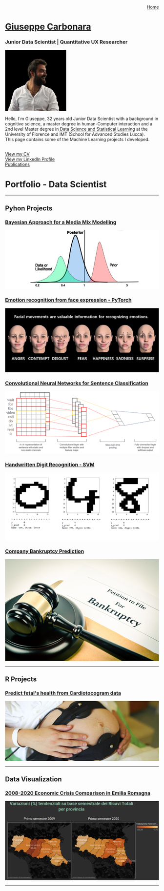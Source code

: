 <p align="right">
    <a href="https://gobrac.github.io/Portfolio/">Home </a> 
</p>

#   <a href="https://gobrac.github.io/Portfolio/">Giuseppe Carbonara </a> 
### Junior Data Scientist | Quantitative UX Researcher

<img src="/images/profilo1.png?raw=true"
     width="200" />
  
  Hello, I\`m Giuseppe, 32 years old Junior Data Scientist with a background in cognitive science, a master degree in human-Computer interaction and a 2nd level Master degree in<a href="https://md2sl-eng.imtlucca.it/"> Data Science and Statistical Learning</a> 
  at the University of Florence and IMT (School for Advanced Studies Lucca).
  <br>
  This page contains some of the Machine Learning projects I developed.
  
  <br>
  <a href="https://github.com/gobrac/Portfolio/blob/988005e6f09d42d77e8d92915c966c03b9551cef/CV_DS_3.pdf">View my CV</a>   
  <br>
  <a href="https://www.linkedin.com/in/gobrac/">View my LinkedIn Profile</a> 
  <br>
  <a href="https://scholar.google.com/citations?hl=it&user=ARRb0gIAAAAJ&scilu=&scisig=AMD79ooAAAAAYi8crHa_nThmXh_seWEnRQwWxT_LcOC1&gmla=AJsN-F4oKS7oY1cZPMjCWhXty0VKpE6yflUsl5l1KZLghFFcNIJQWKPIywaMtBMBz0louP2tOJZgfKLkhVqX_SrPcaPkkpgLdlSwwZ9eofLNLzM3bM6Hfpo&sciund=5864651334147819953
">Publications</a> 
  

# Portfolio - Data Scientist
---

## Pyhon Projects

### [Bayesian Approach for a Media Mix Modelling](https://github.com/gobrac/Portfolio/blob/master/Projects/Bayesian_Approach_for_MMM.ipynb)
<img src="images/baye.jpg?raw=true"/>

### [Emotion recognition from face expression - PyTorch](https://github.com/gobrac/Portfolio/blob/master/Projects/Project-Hands_on_Labs.ipynb)
<img src="images/face.jpeg?raw=true"/>

### [Convolutional Neural Networks for Sentence Classification](https://github.com/gobrac/Portfolio/blob/master/Projects/Text_Mining_and_NLP_Prof_Marinai.ipynb)
<img src="images/CNN.png?raw=true"/>

### [Handwritten Digit Recognition - SVM](https://github.com/gobrac/Portfolio/blob/master/Projects/Semi_supervised_Learning-Vision.ipynb)
<img src="images/digit.jpg?raw=true"/>

### [Company Bankruptcy Prediction](https://github.com/gobrac/Portfolio/blob/master/Projects/Analytics%20in%20economics%20and%20business%20_Project.ipynb)
<img src="images/bankrupt.jpg?raw=true"/>

---

## R Projects 

### [Predict fetal's health from Cardiotocogram data](https://github.com/gobrac/Portfolio/blob/master/Projects/Statistical%20Learning%20-%20Prof.%20Gottard.ipynb)
<img src="images/Cardiotocografia.jpg?raw=true"/>


---

## Data Visualization

### [2008-2020 Economic Crisis Comparison in Emilia Romagna](https://public.tableau.com/profile/re.lab#!/vizhome/TrendER-CNAHUB4_0_16069863084400/WebPage)
<img src="images/table.png?raw=true"/>

---
